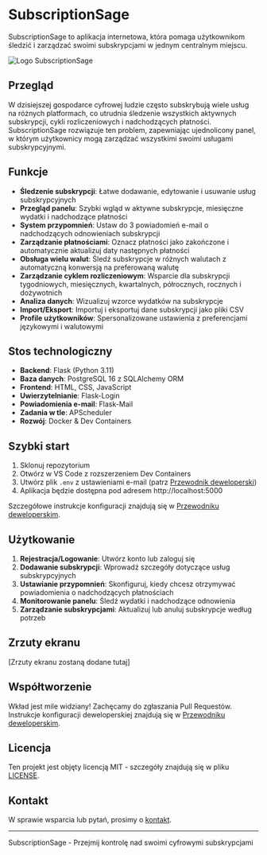# SubscriptionSage

SubscriptionSage to aplikacja internetowa, która pomaga użytkownikom śledzić i zarządzać swoimi subskrypcjami w jednym centralnym miejscu.

![Logo SubscriptionSage](https://example.com/logo.png)

## Przegląd

W dzisiejszej gospodarce cyfrowej ludzie często subskrybują wiele usług na różnych platformach, co utrudnia śledzenie wszystkich aktywnych subskrypcji, cykli rozliczeniowych i nadchodzących płatności. SubscriptionSage rozwiązuje ten problem, zapewniając ujednolicony panel, w którym użytkownicy mogą zarządzać wszystkimi swoimi usługami subskrypcyjnymi.

## Funkcje

- **Śledzenie subskrypcji**: Łatwe dodawanie, edytowanie i usuwanie usług subskrypcyjnych
- **Przegląd panelu**: Szybki wgląd w aktywne subskrypcje, miesięczne wydatki i nadchodzące płatności
- **System przypomnień**: Ustaw do 3 powiadomień e-mail o nadchodzących odnowieniach subskrypcji
- **Zarządzanie płatnościami**: Oznacz płatności jako zakończone i automatycznie aktualizuj daty następnych płatności
- **Obsługa wielu walut**: Śledź subskrypcje w różnych walutach z automatyczną konwersją na preferowaną walutę
- **Zarządzanie cyklem rozliczeniowym**: Wsparcie dla subskrypcji tygodniowych, miesięcznych, kwartalnych, półrocznych, rocznych i dożywotnich
- **Analiza danych**: Wizualizuj wzorce wydatków na subskrypcje
- **Import/Eksport**: Importuj i eksportuj dane subskrypcji jako pliki CSV
- **Profile użytkowników**: Spersonalizowane ustawienia z preferencjami językowymi i walutowymi

## Stos technologiczny

- **Backend**: Flask (Python 3.11)
- **Baza danych**: PostgreSQL 16 z SQLAlchemy ORM
- **Frontend**: HTML, CSS, JavaScript
- **Uwierzytelnianie**: Flask-Login
- **Powiadomienia e-mail**: Flask-Mail
- **Zadania w tle**: APScheduler
- **Rozwój**: Docker & Dev Containers

## Szybki start

1. Sklonuj repozytorium
2. Otwórz w VS Code z rozszerzeniem Dev Containers
3. Utwórz plik `.env` z ustawieniami e-mail (patrz [Przewodnik deweloperski](DEVELOPMENT.md))
4. Aplikacja będzie dostępna pod adresem http://localhost:5000

Szczegółowe instrukcje konfiguracji znajdują się w [Przewodniku deweloperskim](DEVELOPMENT.md).

## Użytkowanie

1. **Rejestracja/Logowanie**: Utwórz konto lub zaloguj się
2. **Dodawanie subskrypcji**: Wprowadź szczegóły dotyczące usług subskrypcyjnych
3. **Ustawianie przypomnień**: Skonfiguruj, kiedy chcesz otrzymywać powiadomienia o nadchodzących płatnościach
4. **Monitorowanie panelu**: Śledź wydatki i nadchodzące odnowienia
5. **Zarządzanie subskrypcjami**: Aktualizuj lub anuluj subskrypcje według potrzeb

## Zrzuty ekranu

[Zrzuty ekranu zostaną dodane tutaj]

## Współtworzenie

Wkład jest mile widziany! Zachęcamy do zgłaszania Pull Requestów. Instrukcje konfiguracji deweloperskiej znajdują się w [Przewodniku deweloperskim](DEVELOPMENT.md).

## Licencja

Ten projekt jest objęty licencją MIT - szczegóły znajdują się w pliku [LICENSE](LICENSE).

## Kontakt

W sprawie wsparcia lub pytań, prosimy o [kontakt](mailto:lukasz.korbasiewicz@gmail.com).

---

SubscriptionSage - Przejmij kontrolę nad swoimi cyfrowymi subskrypcjami 